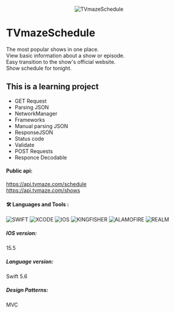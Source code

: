 <p align="center">
<img src="https://static.tvmaze.com/images/tvm-header-logo.png" title="TVmazeSchedule" alt="TVmazeSchedule"/>                                                                                                                                  
</p>

# TVmazeSchedule

The most popular shows in one place.<br/>View basic information about a show or episode.<br/>Easy transition to the show's official website.<br/>Show schedule for tonight.

## This is a learning project

+ GET Request
+ Parsing JSON
+ NetworkManager
+ Frameworks
+ Manual parsing JSON
+ ResponseJSON
+ Status code
+ Validate
+ POST Requests
+ Responce Decodable

#### Public api:
https://api.tvmaze.com/schedule  <br/>https://api.tvmaze.com/shows<br/>

#### :hammer_and_wrench: Languages and Tools :

![SWIFT](https://img.shields.io/badge/-SWIFT-orange)
![XCODE](https://img.shields.io/badge/-XCODE-blueviolet)
![IOS](https://img.shields.io/badge/-iOS-blue)
![KINGFISHER](https://img.shields.io/badge/-KINGFISHER-blue)
![ALAMOFIRE](https://img.shields.io/badge/-ALAMOFIRE-orange)
![REALM](https://img.shields.io/badge/-REALM-blueviolet)

##### IOS version: 
15.5<br/>
##### Language version:
Swift 5.6
##### Design Patterns:
MVC 

